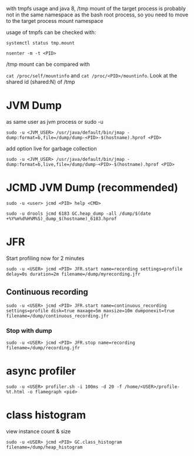
with tmpfs usage and java 8, /tmp mount of the target process is probably not in the same namespace as the bash root process, so you need to move to the target process mount namespace 

usage of tmpfs can be checked with:

`systemctl status tmp.mount`

`nsenter -m -t <PID>`

/tmp mount can be compared with

`cat /proc/self/mountinfo` and `cat /proc/<PID>/mountinfo`. Look at the shared id (shared:N) of /tmp


# JVM Dump 

as same user as jvm process or sudo -u

`sudo -u <JVM_USER> /usr/java/default/bin/jmap -dump:format=b,file=/dump/dump-<PID>-$(hostname).hprof <PID>`

add option live for garbage collection

`sudo -u <JVM_USER> /usr/java/default/bin/jmap -dump:format=b,live,file=/dump/dump-<PID>-$(hostname).hprof <PID>`

# JCMD JVM Dump (recommended) 

`sudo -u <user> jcmd <PID> help <CMD>`

`sudo -u drools jcmd 6183 GC.heap_dump -all /dump/$(date +%Y%m%d%H%M%S)_dump_$(hostname)_6183.hprof`

# JFR 

Start profiling now for 2 minutes

`sudo -u <USER> jcmd <PID> JFR.start name=recording settings=profile delay=0s duration=2m filename=/dump/myrecording.jfr`

## Continuous recording 

`sudo -u <USER> jcmd <PID> JFR.start name=continuous_recording settings=profile disk=true maxage=5m maxsize=10m dumponexit=true filename=/dump/continuous_recording.jfr`


### Stop with dump 
`sudo -u <USER> jcmd <PID> JFR.stop name=recording filename=/dump/recording.jfr`

# async profiler 

`sudo -u <USER> profiler.sh -i 100ms -d 20 -f /home/<USER>/profile-%t.html -o flamegraph <pid>`

# class histogram 

view instance count & size

`sudo -u <USER> jcmd <PID> GC.class_histogram filename=/dump/heap_histogram`
